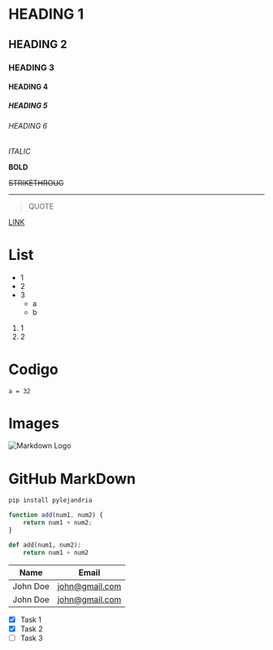 # HEADING 1
## HEADING 2
### HEADING 3
#### HEADING 4
##### HEADING 5
###### HEADING 6

*ITALIC*

**BOLD**

~~STRIKETHROUG~~
___
> QUOTE

[LINK](https://github.com)

# List
* 1
* 2
* 3
    * a
    * b

1. 1
1. 2

# Codigo
`a = 32`

# Images
![Markdown Logo](https://markdown-here.com/img/icon256.png)

# GitHub MarkDown
```bash
pip install pylejandria
```

```javascript
function add(num1, num2) {
    return num1 + num2;
}
```

```python
def add(num1, num2):
    return num1 + num2
```

| Name     | Email          |
| -------- | -------------- |
| John Doe | john@gmail.com |   
| John Doe | john@gmail.com |     

* [x] Task 1
* [x] Task 2
* [ ] Task 3